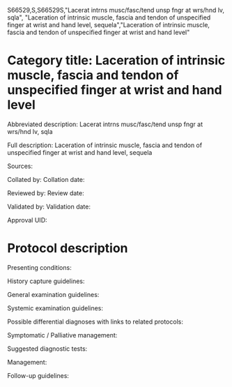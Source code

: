 S66529,S,S66529S,"Lacerat intrns musc/fasc/tend unsp fngr at wrs/hnd lv, sqla", "Laceration of intrinsic muscle, fascia and tendon of unspecified finger at wrist and hand level, sequela","Laceration of intrinsic muscle, fascia and tendon of unspecified finger at wrist and hand level"
# Category title: Laceration of intrinsic muscle, fascia and tendon of unspecified finger at wrist and hand level

Abbreviated description: Lacerat intrns musc/fasc/tend unsp fngr at wrs/hnd lv, sqla

Full description: Laceration of intrinsic muscle, fascia and tendon of unspecified finger at wrist and hand level, sequela

Sources:

Collated by:
Collation date:

Reviewed by:
Review date:

Validated by:
Validation date:

Approval UID:

# Protocol description

Presenting conditions:

History capture guidelines:

General examination guidelines:

Systemic examination guidelines:

Possible differential diagnoses with links to related protocols:

Symptomatic / Palliative management:

Suggested diagnostic tests:

Management:

Follow-up guidelines:
